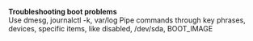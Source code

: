 __Troubleshooting boot problems__  
Use dmesg, journalctl -k, var/log
Pipe commands through key phrases, devices, specific items, like disabled, /dev/sda, BOOT_IMAGE
